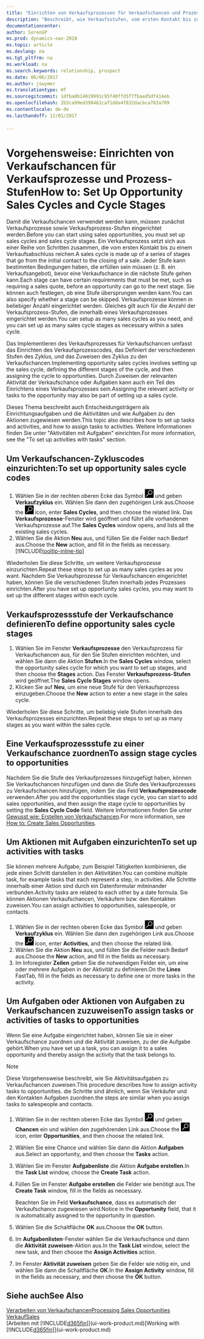 ```yaml
---
title: "Einrichten von Verkaufsprozessen für Verkaufschancen und Prozess-Stufen"
description: "Beschreibt, wie Verkaufsstufen, vom ersten Kontakt bis zum Schließen definiert werden, ein Verkaufsprozess erstellt wird und dieser zu Verkaufschancen in den Dynamics NAV."
documentationcenter: 
author: SorenGP
ms.prod: dynamics-nav-2018
ms.topic: article
ms.devlang: na
ms.tgt_pltfrm: na
ms.workload: na
ms.search.keywords: relationship, prospect
ms.date: 06/06/2017
ms.author: jswymer
ms.translationtype: HT
ms.sourcegitcommit: 1dfba8b14019991c95f40ffd5f7fbaed5df414eb
ms.openlocfilehash: 2b3ca99ed398462caf1dda4f832dacbca783a709
ms.contentlocale: de-de
ms.lasthandoff: 12/01/2017

---
```

# <a name="how-to-set-up-opportunity-sales-cycles-and-cycle-stages"></a><span data-ttu-id="b05ec-103">Vorgehensweise: Einrichten von Verkaufschancen für Verkaufsprozesse und Prozess-Stufen</span><span class="sxs-lookup"><span data-stu-id="b05ec-103">How to: Set Up Opportunity Sales Cycles and Cycle Stages</span></span>
<span data-ttu-id="b05ec-104">Damit die Verkaufschancen verwendet werden kann, müssen zunächst Verkaufsprozesse sowie Verkaufsprozess-Stufen eingerichtet werden.</span><span class="sxs-lookup"><span data-stu-id="b05ec-104">Before you can start using sales opportunities, you must set up sales cycles and sales cycle stages.</span></span> <span data-ttu-id="b05ec-105">Ein Verkaufsprozess setzt sich aus einer Reihe von Schritten zusammen, die vom ersten Kontakt bis zu einem Verkaufsabschluss reichen.</span><span class="sxs-lookup"><span data-stu-id="b05ec-105">A sales cycle is made up of a series of stages that go from the initial contact to the closing of a sale.</span></span> <span data-ttu-id="b05ec-106">Jeder Stufe kann bestimmten Bedingungen haben, die erfüllen sein müssen (z. B. ein Verkaufsangebot), bevor eine Verkaufschance in die nächste Stufe gehen kann.</span><span class="sxs-lookup"><span data-stu-id="b05ec-106">Each stage can have certain requirements that must be met, such as requiring a sales quote, before an opportunity can go to the next stage.</span></span> <span data-ttu-id="b05ec-107">Sie können auch festlegen, ob eine Stufe übersprungen werden kann.</span><span class="sxs-lookup"><span data-stu-id="b05ec-107">You can also specify whether a stage can be skipped.</span></span> <span data-ttu-id="b05ec-108">Verkaufsprozesse können in beliebiger Anzahl eingerichtet werden. Gleiches gilt auch für die Anzahl der Verkaufsprozess-Stufen, die innerhalb eines Verkaufsprozesses eingerichtet werden.</span><span class="sxs-lookup"><span data-stu-id="b05ec-108">You can setup as many sales cycles as you need, and you can set up as many sales cycle stages as necessary within a sales cycle.</span></span>

<span data-ttu-id="b05ec-109">Das Implementieren des Verkaufsprozesses für Verkaufschancen umfasst das Einrichten des Verkaufsprozesscodes, das Definiert der verschiedenen Stufen des Zyklus, und das Zuweisen des Zyklus zu den Verkaufschancen.</span><span class="sxs-lookup"><span data-stu-id="b05ec-109">Implementing opportunity sales cycles involves setting up the sales cycle, defining the different stages of the cycle, and then assigning the cycle to opportunities.</span></span> <span data-ttu-id="b05ec-110">Durch Zuweisen der relevanten Aktivität der Verkaufschance oder Aufgaben kann auch ein Teil des Einrichtens eines Verkaufsprozesses sein.</span><span class="sxs-lookup"><span data-stu-id="b05ec-110">Assigning the relevant activity or tasks to the opportunity may also be part of setting up a sales cycle.</span></span>

<span data-ttu-id="b05ec-111">Dieses Thema beschreibt auch Entscheidungsträgern als Einrichtungsaufgaben und die Aktivitäten und wie Aufgaben zu den Aktionen zugewiesen werden.</span><span class="sxs-lookup"><span data-stu-id="b05ec-111">This topic also describes how to set up tasks and activities, and how to assign tasks to activities.</span></span> <span data-ttu-id="b05ec-112">Weitere Informationen finden Sie unter "Aktivitäten mit Aufgaben" einrichten.</span><span class="sxs-lookup"><span data-stu-id="b05ec-112">For more information, see the "To set up activities with tasks" section.</span></span>

## <a name="to-set-up-opportunity-sales-cycle-codes"></a><span data-ttu-id="b05ec-113">Um Verkaufschancen-Zykluscodes einzurichten:</span><span class="sxs-lookup"><span data-stu-id="b05ec-113">To set up opportunity sales cycle codes</span></span>
1. <span data-ttu-id="b05ec-114">Wählen Sie in der rechten oberen Ecke das Symbol ![Nach Seite oder Bericht suchen](media/ui-search/search_small.png "Nach Seite oder Bericht suchen") und geben **Verkaufzyklus** ein. Wählen Sie dann den zugehörigen Link aus.</span><span class="sxs-lookup"><span data-stu-id="b05ec-114">Choose the ![Search for Page or Report](media/ui-search/search_small.png "Search for Page or Report icon") icon, enter **Sales Cycles**, and then choose the related link.</span></span> <span data-ttu-id="b05ec-115">Das **Verkaufsprozesse**-Fenster wird geöffnet und führt alle vorhandenen Verkaufsprozesse auf.</span><span class="sxs-lookup"><span data-stu-id="b05ec-115">The **Sales Cycles** window opens, and lists all the existing sales cycles.</span></span>
2. <span data-ttu-id="b05ec-116">Wählen Sie die Aktion **Neu** aus, und füllen Sie die Felder nach Bedarf aus.</span><span class="sxs-lookup"><span data-stu-id="b05ec-116">Choose the **New** action, and fill in the fields as necessary.</span></span> [!INCLUDE[tooltip-inline-tip](includes/tooltip-inline-tip_md.md)]

<span data-ttu-id="b05ec-117">Wiederholen Sie diese Schritte, um weitere Verkaufsprozesse einzurichten.</span><span class="sxs-lookup"><span data-stu-id="b05ec-117">Repeat these steps to set up as many sales cycles as you want.</span></span> <span data-ttu-id="b05ec-118">Nachdem Sie Verkaufsprozesse für Verkaufschancen eingerichtet haben, können Sie die verschiedenen Stufen innerhalb jedes Prozesses einrichten.</span><span class="sxs-lookup"><span data-stu-id="b05ec-118">After you have set up opportunity sales cycles, you may want to set up the different stages within each cycle.</span></span>

## <a name="to-define-opportunity-sales-cycle-stages"></a><span data-ttu-id="b05ec-119">Verkaufsprozessstufe der Verkaufschance definieren</span><span class="sxs-lookup"><span data-stu-id="b05ec-119">To define opportunity sales cycle stages</span></span>
1. <span data-ttu-id="b05ec-120">Wählen Sie im Fenster **Verkaufsprozesse** den Verkaufsprozess für Verkaufschancen aus, für den Sie Stufen einrichten möchten, und wählen Sie dann die Aktion **Stufen**.</span><span class="sxs-lookup"><span data-stu-id="b05ec-120">In the **Sales Cycles** window, select the opportunity sales cycle for which you want to set up stages, and then choose the **Stages** action.</span></span> <span data-ttu-id="b05ec-121">Das Fenster **Verkaufsprozess-Stufen** wird geöffnet.</span><span class="sxs-lookup"><span data-stu-id="b05ec-121">The **Sales Cycle Stages** window opens.</span></span>
2. <span data-ttu-id="b05ec-122">Klicken Sie auf **Neu**, um eine neue Stufe für den Verkaufsprozess einzugeben.</span><span class="sxs-lookup"><span data-stu-id="b05ec-122">Choose the **New** action to enter a new stage in the sales cycle.</span></span>

<span data-ttu-id="b05ec-123">Wiederholen Sie diese Schritte, um beliebig viele Stufen innerhalb des Verkaufsprozesses einzurichten.</span><span class="sxs-lookup"><span data-stu-id="b05ec-123">Repeat these steps to set up as many stages as you want within the sales cycle.</span></span>

## <a name="to-assign-stage-cycles-to-opportunities"></a><span data-ttu-id="b05ec-124">Eine Verkaufsprozessstufe zu einer Verkaufschance zuordnen</span><span class="sxs-lookup"><span data-stu-id="b05ec-124">To assign stage cycles to opportunities</span></span>
<span data-ttu-id="b05ec-125">Nachdem Sie die Stufe des Verkaufprozesses hinzugefügt haben, können Sie Verkaufschancen hinzufügen und dann die Stufe des Verkaufprozesses zu Verkaufschancen hinzufügen, indem Sie das Feld **Verkaufsprozesscode** verwenden.</span><span class="sxs-lookup"><span data-stu-id="b05ec-125">After you add the opportunities stage cycle, you can start to add sales opportunities, and then assign the stage cycle to opportunities by setting the **Sales Cycle Code** field.</span></span> <span data-ttu-id="b05ec-126">Weitere Informationen finden Sie unter [Gewusst wie: Erstellen von Verkaufschancen](marketing-how-create-opportunities.md).</span><span class="sxs-lookup"><span data-stu-id="b05ec-126">For more information, see [How to: Create Sales Opportunities](marketing-how-create-opportunities.md).</span></span>

## <a name="to-set-up-activities-with-tasks"></a><span data-ttu-id="b05ec-127">Um Aktionen mit Aufgaben einzurichten</span><span class="sxs-lookup"><span data-stu-id="b05ec-127">To set up activities with tasks</span></span>
<span data-ttu-id="b05ec-128">Sie können mehrere Aufgabe, zum Beispiel Tätigkeiten kombinieren, die jede einen Schritt darstellen in den Aktivitäten.</span><span class="sxs-lookup"><span data-stu-id="b05ec-128">You can combine multiple task, for example tasks that each represent a step, in activities.</span></span> <span data-ttu-id="b05ec-129">Alle Schritte innerhalb einer Aktion sind durch ein Datenformular miteinander verbunden.</span><span class="sxs-lookup"><span data-stu-id="b05ec-129">Activity tasks are related to each other by a date formula.</span></span> <span data-ttu-id="b05ec-130">Sie können Aktionen Verkaufschancen, Verkäufern bzw. den Kontakten zuweisen.</span><span class="sxs-lookup"><span data-stu-id="b05ec-130">You can assign activities to opportunities, salespeople, or contacts.</span></span>

1. <span data-ttu-id="b05ec-131">Wählen Sie in der rechten oberen Ecke das Symbol ![Nach Seite oder Bericht suchen](media/ui-search/search_small.png "Nach Seite oder Bericht suchen") und geben **Verkaufzyklus** ein. Wählen Sie dann den zugehörigen Link aus.</span><span class="sxs-lookup"><span data-stu-id="b05ec-131">Choose the ![Search for Page or Report](media/ui-search/search_small.png "Search for Page or Report icon") icon, enter **Activities**, and then choose the related link.</span></span>
2. <span data-ttu-id="b05ec-132">Wählen Sie die Aktion **Neu** aus, und füllen Sie die Felder nach Bedarf aus.</span><span class="sxs-lookup"><span data-stu-id="b05ec-132">Choose the **New** action, and fill in the fields as necessary.</span></span>
3. <span data-ttu-id="b05ec-133">Im Inforegister **Zeilen** geben Sie die notwendigen Felder ein, um eine oder mehrere Aufgaben in der Aktivität zu definieren.</span><span class="sxs-lookup"><span data-stu-id="b05ec-133">On the **Lines** FastTab, fill in the fields as necessary to define one or more tasks in the activity.</span></span>

## <a name="to-assign-tasks-or-activities-of-tasks-to-opportunities"></a><span data-ttu-id="b05ec-134">Um Aufgaben oder Aktionen von Aufgaben zu Verkaufschancen zuzuweisen</span><span class="sxs-lookup"><span data-stu-id="b05ec-134">To assign tasks or activities of tasks to opportunities</span></span>
<span data-ttu-id="b05ec-135">Wenn Sie eine Aufgabe eingerichtet haben, können Sie sie in einer Verkaufschance zuordnen und die Aktivität zuweisen, zu der die Aufgabe gehört.</span><span class="sxs-lookup"><span data-stu-id="b05ec-135">When you have set up a task, you can assign it to a sales opportunity and thereby assign the activity that the task belongs to.</span></span>

> [!NOTE]  
>   <span data-ttu-id="b05ec-136">Diese Vorgehensweise beschreibt, wie Sie Aktivitätsaufgaben zu Verkaufschancen zuweisen.</span><span class="sxs-lookup"><span data-stu-id="b05ec-136">This procedure describes how to assign activity tasks to opportunities.</span></span> <span data-ttu-id="b05ec-137">die Schritte sind ähnlich, wenn Sie Verkäufer und den Kontakten Aufgaben zuordnen.</span><span class="sxs-lookup"><span data-stu-id="b05ec-137">the steps are similar when you assign tasks to salespeople and contacts.</span></span>

1. <span data-ttu-id="b05ec-138">Wählen Sie in der rechten oberen Ecke das Symbol ![Nach Seite oder Bericht suchen](media/ui-search/search_small.png "Nach Seite oder Bericht suchen") und geben **Chancen** ein und wählen den zugehörenden Link aus.</span><span class="sxs-lookup"><span data-stu-id="b05ec-138">Choose the ![Search for Page or Report](media/ui-search/search_small.png "Search for Page or Report icon") icon, enter **Opportunities**, and then choose the related link.</span></span>
2. <span data-ttu-id="b05ec-139">Wählen Sie eine Chance und wählen Sie dann die Aktion **Aufgaben** aus.</span><span class="sxs-lookup"><span data-stu-id="b05ec-139">Select an opportunity, and then choose the **Tasks** action.</span></span>
3. <span data-ttu-id="b05ec-140">Wählen Sie im Fenster **Aufgabenliste** die Aktion **Aufgabe erstellen**.</span><span class="sxs-lookup"><span data-stu-id="b05ec-140">In the **Task List** window, choose the **Create Task** action.</span></span>
4.  <span data-ttu-id="b05ec-141">Füllen Sie im Fenster **Aufgabe erstellen** die Felder wie benötigt aus.</span><span class="sxs-lookup"><span data-stu-id="b05ec-141">The **Create Task** window, fill in the fields as necessary.</span></span>

    <span data-ttu-id="b05ec-142">Beachten Sie im Feld **Verkaufschance**, dass es automatisch der Verkaufschance zugewiesen wird.</span><span class="sxs-lookup"><span data-stu-id="b05ec-142">Notice in the **Opportunity** field, that it is automatically assigned to the opportunity in question.</span></span>
5. <span data-ttu-id="b05ec-143">Wählen Sie die Schaltfläche **OK** aus.</span><span class="sxs-lookup"><span data-stu-id="b05ec-143">Choose the **OK** button.</span></span>
6. <span data-ttu-id="b05ec-144">Im **Aufgabenlisten**-Fenster wählen Sie die Verkaufschance und dann die **Aktivität zuweisen**-Aktion aus.</span><span class="sxs-lookup"><span data-stu-id="b05ec-144">In the **Task List** window, select the new task, and then choose the **Assign Activities** action.</span></span>
7. <span data-ttu-id="b05ec-145">Im Fenster **Aktivität zuweisen** geben Sie die Felder wie nötig ein, und wählen Sie dann die Schaltfläche **OK**.</span><span class="sxs-lookup"><span data-stu-id="b05ec-145">In the **Assign Activity** window, fill in the fields as necessary, and then choose the **OK** button.</span></span>

## <a name="see-also"></a><span data-ttu-id="b05ec-146">Siehe auch</span><span class="sxs-lookup"><span data-stu-id="b05ec-146">See Also</span></span>
[<span data-ttu-id="b05ec-147">Verarbeiten von Verkaufschancen</span><span class="sxs-lookup"><span data-stu-id="b05ec-147">Processing Sales Opportunities</span></span>](marketing-processing-sales-opportunities.md)  
[<span data-ttu-id="b05ec-148">Verkauf</span><span class="sxs-lookup"><span data-stu-id="b05ec-148">Sales</span></span>](sales-manage-sales.md)  
<span data-ttu-id="b05ec-149">[Arbeiten mit [!INCLUDE[d365fin](includes/d365fin_md.md)]](ui-work-product.md)</span><span class="sxs-lookup"><span data-stu-id="b05ec-149">[Working with [!INCLUDE[d365fin](includes/d365fin_md.md)]](ui-work-product.md)</span></span>

